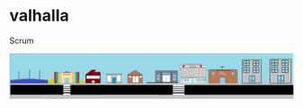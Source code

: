 # valhalla
Scrum





<img src = "https://github.com/henriqueWitzel/valhalla/blob/master/cidade.png">
